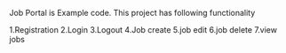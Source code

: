 Job Portal is Example code. This project has following functionality

1.Registration
2.Login
3.Logout
4.Job create
5.job edit
6.job delete
7.view jobs
